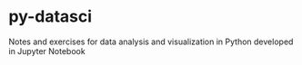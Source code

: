 # py-datasci

Notes and exercises for data analysis and visualization in Python developed in Jupyter Notebook
